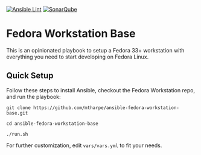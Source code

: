 [![Ansible Lint](https://github.com/mtharpe/ansible-fedora-workstation-base/actions/workflows/ansible.yml/badge.svg)](https://github.com/mtharpe/ansible-fedora-workstation-base/actions/workflows/ansible.yml)
[![SonarQube](https://github.com/mtharpe/ansible-fedora-workstation-base/actions/workflows/sonarqube.yml/badge.svg)](https://github.com/mtharpe/ansible-fedora-workstation-base/actions/workflows/sonarqube.yml)


# Fedora Workstation Base

This is an opinionated playbook to setup a Fedora 33+ workstation with everything you need to start developing on Fedora Linux.

## Quick Setup

Follow these steps to install Ansible, checkout the Fedora Workstation repo, and run the playbook:

```
git clone https://github.com/mtharpe/ansible-fedora-workstation-base.git

cd ansible-fedora-workstation-base

./run.sh

```

For further customization, edit `vars/vars.yml` to fit your needs.

